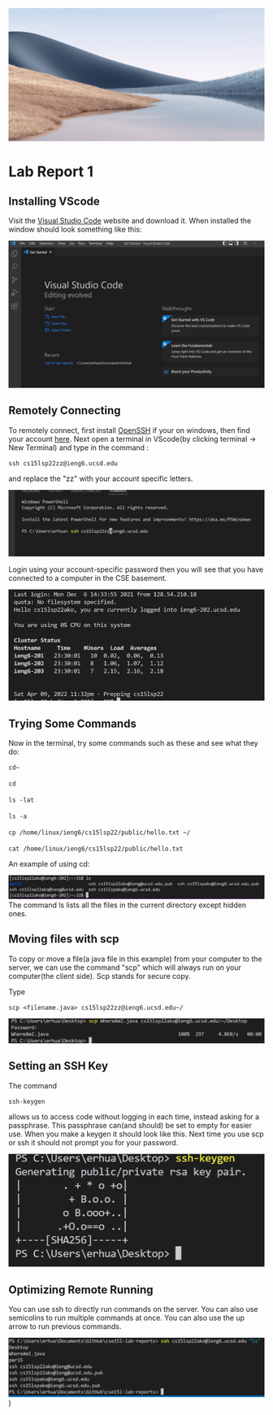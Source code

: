 ![Image](Lake.png)
# Lab Report 1

## **Installing VScode**

Visit the [Visual Studio Code](https://code.visualstudio.com/) website and download it. When installed the window should look something like this: 

![Image](VScode.png)

## **Remotely Connecting**

To remotely connect, first install [OpenSSH](https://docs.microsoft.com/en-us/windows-server/administration/openssh/openssh_install_firstuse) if your on windows, then find your account [here](https://sdacs.ucsd.edu/~icc/index.php). Next open a terminal in VScode(by clicking terminal -> New Terminal) and type in the command : 
```
ssh cs15lsp22zz@ieng6.ucsd.edu
```
 and replace the "zz" with your account specific letters. 

![Image](Vscodelogin.png)

Login using your account-specific password then you will see that you have connected to a computer in the CSE basement.

![Image](Remotelyconnecting.png)

## Trying Some Commands

Now in the terminal, try some commands such as these and see what they do:

```
cd~

cd

ls -lat

ls -a

cp /home/linux/ieng6/cs15lsp22/public/hello.txt ~/

cat /home/linux/ieng6/cs15lsp22/public/hello.txt

```

An example of using cd:

![Image](lsexample.png)
The command ls lists all the files in the current directory except hidden ones.

## **Moving files with scp**
To copy or move a file(a java file in this example) from your computer to the server, we can use the command "scp" which will always run on your computer(the client side). Scp stands for secure copy.

Type
```
scp <filename.java> cs15lsp22zz@ieng6.ucsd.edu~/
```


![Image](scp.png)

## **Setting an SSH Key**
 The command 
 ```
 ssh-keygen
 ```
 allows us to access code without logging in each time, instead asking for a passphrase. This passphrase can(and should) be set to empty for easier use. When you make a keygen it should look like this. Next time you use scp or ssh it should not prompt you for your password. 

![Image](keygen.png)

## **Optimizing Remote Running**
You can use ssh to directly run commands on the server. You can also use semicolins to run multiple commands at once. You can also use the up arrow to run previous commands.

![Image](optimizing.png)
)







